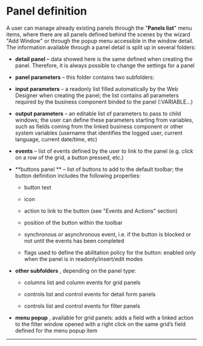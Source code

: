 # Panel definition

A user can manage already existing panels through the "**Panels list**" menu items, where there are all panels defined behind the scenes by the wizard "Add Window" or through the popup menu accessible in the window detail.  
The information available through a panel detail is split up in several folders:

* **detail panel**  – data showed here is the same defined when creating the panel. Therefore, it is always possible to change the settings for a panel
* **panel parameters**  – this folder contains two subfolders:
* **input parameters**  – a readonly list filled automatically by the Web Designer when creating the panel; the list contains all parameters required by the business component binded to the panel \(:VARIABLE…\)
* **output parameters**  – an editable list of parameters to pass to child windows; the user can define these parameters starting from variables, such as fields coming from the linked business component or other system variables \(username that identifies the logged user, current language, current date/time, etc\)
* **events**  – list of events defined by the user to link to the panel \(e.g. click on a row of the grid, a button pressed, etc.\)
* **buttons panel ** – list of buttons to add to the default toolbar; the button definition includes the following properties:

  * button text

  * icon

  * action to link to the button \(see "Events and Actions" section\)

  * position of the button within the toolbar
  * synchronous or asynchronous event, i.e. if the button is blocked or not until the events has been completed
  * flags used to define the abilitation policy for the button: enabled only when the panel is in readonly/insert/edit modes

* **other subfolders** , depending on the panel type:

  * columns list and column events for grid panels

  * controls list and control events for detail form panels

  * controls list and control events for filter panels

* **menu popup** , available for grid panels: adds a field with a linked action to the filter window opened with a right click on the same grid’s field defined for the menu popup item

---



